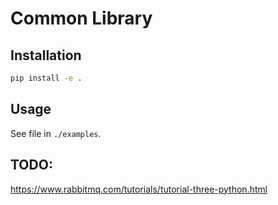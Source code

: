 # Common Library

## Installation

```bash
pip install -e .
```

## Usage

See file in `./examples`.

## TODO:

https://www.rabbitmq.com/tutorials/tutorial-three-python.html
